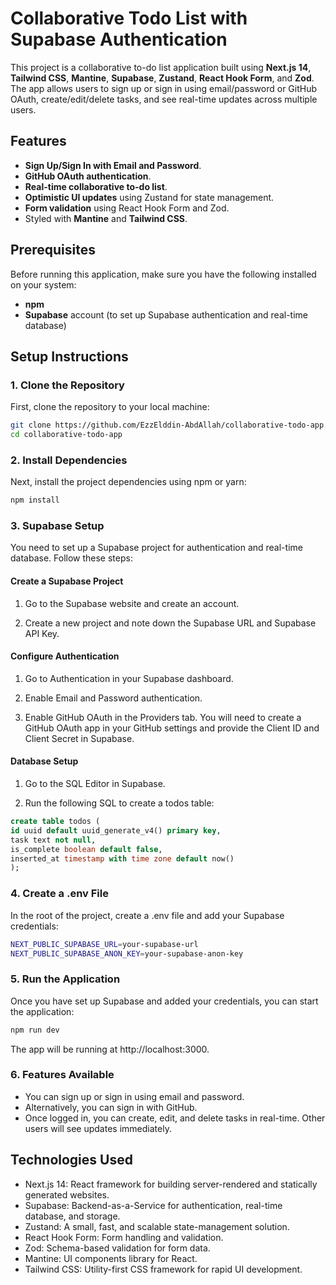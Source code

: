 # Collaborative Todo List with Supabase Authentication

This project is a collaborative to-do list application built using **Next.js 14**, **Tailwind CSS**, **Mantine**, **Supabase**, **Zustand**, **React Hook Form**, and **Zod**. The app allows users to sign up or sign in using email/password or GitHub OAuth, create/edit/delete tasks, and see real-time updates across multiple users.
 
## Features

- **Sign Up/Sign In with Email and Password**.
- **GitHub OAuth authentication**.
- **Real-time collaborative to-do list**.
- **Optimistic UI updates** using Zustand for state management.
- **Form validation** using React Hook Form and Zod.
- Styled with **Mantine** and **Tailwind CSS**.

## Prerequisites

Before running this application, make sure you have the following installed on your system:

- **npm**
- **Supabase** account (to set up Supabase authentication and real-time database)

## Setup Instructions

### 1. Clone the Repository

First, clone the repository to your local machine:

```bash
git clone https://github.com/EzzElddin-AbdAllah/collaborative-todo-app.git
cd collaborative-todo-app
```

### 2. Install Dependencies

Next, install the project dependencies using npm or yarn:

```bash
npm install
```

### 3. Supabase Setup

You need to set up a Supabase project for authentication and real-time database. Follow these steps:

#### Create a Supabase Project

1. Go to the Supabase website and create an account.

2. Create a new project and note down the Supabase URL and Supabase API Key.

#### Configure Authentication

1. Go to Authentication in your Supabase dashboard.

2. Enable Email and Password authentication.

3. Enable GitHub OAuth in the Providers tab. You will need to create a GitHub OAuth app in your GitHub settings and provide the Client ID and Client Secret in Supabase.

#### Database Setup

1. Go to the SQL Editor in Supabase.

2. Run the following SQL to create a todos table:

```sql
create table todos (
id uuid default uuid_generate_v4() primary key,
task text not null,
is_complete boolean default false,
inserted_at timestamp with time zone default now()
);
```

### 4. Create a .env File

In the root of the project, create a .env file and add your Supabase credentials:

```bash
NEXT_PUBLIC_SUPABASE_URL=your-supabase-url
NEXT_PUBLIC_SUPABASE_ANON_KEY=your-supabase-anon-key
```

### 5. Run the Application

Once you have set up Supabase and added your credentials, you can start the application:

```bash
npm run dev
```

The app will be running at http://localhost:3000.

### 6. Features Available

- You can sign up or sign in using email and password.
- Alternatively, you can sign in with GitHub.
- Once logged in, you can create, edit, and delete tasks in real-time. Other users will see updates immediately.

## Technologies Used

- Next.js 14: React framework for building server-rendered and statically generated websites.
- Supabase: Backend-as-a-Service for authentication, real-time database, and storage.
- Zustand: A small, fast, and scalable state-management solution.
- React Hook Form: Form handling and validation.
- Zod: Schema-based validation for form data.
- Mantine: UI components library for React.
- Tailwind CSS: Utility-first CSS framework for rapid UI development.
